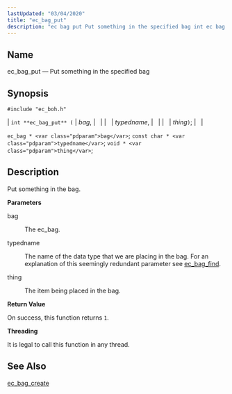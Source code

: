 ```yaml
---
lastUpdated: "03/04/2020"
title: "ec_bag_put"
description: "ec bag put Put something in the specified bag int ec bag put bag typedname thing ec bag bag const char typedname void thing Put something in the bag bag The ec bag typedname The name of the data type that we are placing in the bag For an explanation..."
---
```


<a name="apis.ec_bag_put"></a> 
## Name

ec_bag_put — Put something in the specified bag

## Synopsis

`#include "ec_boh.h"`

| `int **ec_bag_put** (` | <var class="pdparam">bag</var>, |   |
|   | <var class="pdparam">typedname</var>, |   |
|   | <var class="pdparam">thing</var>`)`; |   |

`ec_bag * <var class="pdparam">bag</var>`;
`const char * <var class="pdparam">typedname</var>`;
`void * <var class="pdparam">thing</var>`;<a name="idp47380624"></a> 
## Description

Put something in the bag.

**<a name="idp47381824"></a> Parameters**

<dl class="variablelist">

<dt>bag</dt>

<dd>

The ec_bag.

</dd>

<dt>typedname</dt>

<dd>

The name of the data type that we are placing in the bag. For an explanation of this seemingly redundant parameter see [ec_bag_find](/momentum/3/3-api/apis-ec-bag-find).

</dd>

<dt>thing</dt>

<dd>

The item being placed in the bag.

</dd>

</dl>

**<a name="idp47389056"></a> Return Value**

On success, this function returns `1`.

**<a name="idp47390432"></a> Threading**

It is legal to call this function in any thread.

<a name="idp47391536"></a> 
## See Also

[ec_bag_create](/momentum/3/3-api/apis-ec-bag-create)